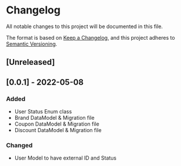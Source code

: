 # Changelog
All notable changes to this project will be documented in this file.

The format is based on [Keep a Changelog](https://keepachangelog.com/en/1.0.0/),
and this project adheres to [Semantic Versioning](https://semver.org/spec/v2.0.0.html).


## [Unreleased]
## [0.0.1] - 2022-05-08
### Added
- User Status Enum class
- Brand DataModel & Migration file
- Coupon DataModel & Migration file
- Discount DataModel & Migration file

### Changed
- User Model to have external ID and Status
